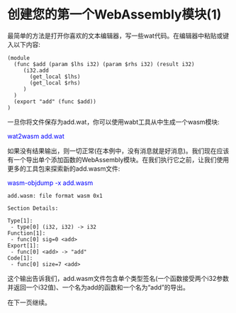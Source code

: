 # 创建您的第一个WebAssembly模块(1)

最简单的方法是打开你喜欢的文本编辑器，写一些wat代码。在编辑器中粘贴或键入以下内容:

```webassembly
(module
  (func $add (param $lhs i32) (param $rhs i32) (result i32)
     (i32.add
       (get_local $lhs)
       (get_local $rhs)
     )
  )
  (export "add" (func $add))
)
```

一旦你将文件保存为add.wat，你可以使用wabt工具从中生成一个wasm模块:

<font color=Blue>wat2wasm add.wat</font>

如果没有结果输出，则一切正常(在本例中，没有消息就是好消息)。我们现在应该有一个导出单个添加函数的WebAssembly模块。在我们执行它之前，让我们使用更多的工具包来探索新的add.wasm文件:

<font color=Blue>wasm-objdump -x add.wasm</font>

```text
add.wasm: file format wasm 0x1

Section Details:

Type[1]:
 - type[0] (i32, i32) -> i32
Function[1]:
 - func[0] sig=0 <add>
Export[1]:
 - func[0] <add> -> "add"
Code[1]:
 - func[0] size=7 <add>
```

这个输出告诉我们，add.wasm文件包含单个类型签名(一个函数接受两个i32参数并返回一个i32值)、一个名为add的函数和一个名为“add”的导出。

在下一页继续。